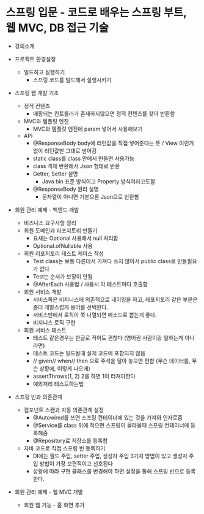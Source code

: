 # 스프링 입문 - 코드로 배우는 스프링 부트, 웹 MVC, DB 접근 기술
- 강의소개

- 프로젝트 환경설정
  - 빌드하고 실행하기
    - 스프링 코드를 빌드해서 실행시키기

- 스프링 웹 개발 기초
  - 정적 컨텐츠
    - 매핑되는 컨트롤러가 존재하지않으면 정적 컨텐츠를 찾아 반환함
  - MVC와 템플릿 엔진
    - MVC와 템플릿 엔진에 param 넣어서 사용해보기
  - API
    - @ResponseBody body에 리턴값을 직접 넣어준다는 뜻 / View 이런거 없이 리턴값만 그대로 넘어감
    - static class를 class 안에서 만들면 사용가능
    - class 객체 반환해서 Json 형태로 반환
    - Getter, Setter 설명
      - Java bin 표준 방식이고 Property 방식이라고도함
    - @ResponseBody 원리 설명
      - 문자열이 아니면 기본으론 Json으로 반환함

- 회원 관리 예제 - 백엔드 개발
  - 비즈니스 요구사항 정리
  - 회원 도메인과 리포지토리 만들기
    - 요새는 Optional 사용해서 null 처리함
    - Optional.ofNullable 사용
  - 회원 리포지토리 테스트 케이스 작성
    - Test class는 보통 다른데서 가져다 쓰지 않아서 public class로 만들필요가 없다
    - Test는 순서가 보장이 안됨
    - @AfterEach 사용법 / 사용시 각 테스트마다 호출함
  - 회원 서비스 개발
    - 서비스쪽은 비지니스에 의존적으로 네이밍을 하고, 레포지토리 같은 부분은 좀더 개발스럽게 용어를 선택한다.
    - 서비스딴에서 로직이 쭉 나열되면 메소드로 뽑는게 좋다.
    - 비지니스 로직 구현
  - 회원 서비스 테스트
    - 테스트 같은경우는 한글로 적어도 괜찮다 (영어권 사람이랑 일하는게 아니라면)
    - 테스트 코드는 빌드될때 실제 코드에 포함되지 않음
    - // given// when// then 으로 주석을 달아 놓으면 편함 (무슨 데이터를, 무슨 상황에, 이렇게 나오게)
    - assertThrows(1, 2) 2를 하면 1이 터져야한다
    - 예외처리 테스트하는법

- 스프링 빈과 의존관계
  - 컴포넌트 스캔과 자동 의존관계 설정
    - @Autowired를 쓰면 스프링 컨테이너에 있는 것을 가져와 인자로줌
    - @Service를 class 위에 적으면 스프링이 올라올때 스프링 컨테이너에 등록해줌
    - @Repository로 저장소를 등록함
  - 자바 코드로 직접 스프링 빈 등록하기
    - DI에는 필드 주입, setter 주입, 생성자 주입 3가지 방법이 있고 생성자 주입 방법이 가장 보편적이고 선호된다
    - 상황에 따라 구현 클래스를 변경해야 하면 설정을 통해 스프링 빈으로 등록한다.

- 회원 관리 예제 - 웹 MVC 개발
  - 회원 웹 기능 - 홈 화면 추가